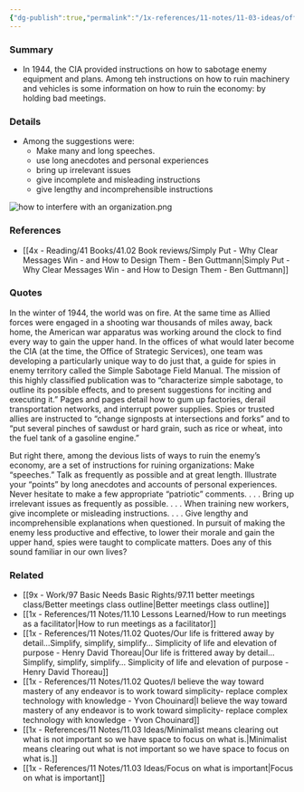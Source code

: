 ```yaml
---
{"dg-publish":true,"permalink":"/1x-references/11-notes/11-03-ideas/official-cia-advice-on-how-to-ruin-an-organization-hold-bad-meetings/","title":"Official CIA advice on how to ruin an organization","created":"2025-08-20T13:31:10.887+03:00","updated":"2025-08-20T13:31:10.887+03:00"}
---
```



### Summary
- In 1944, the CIA provided instructions on how to sabotage enemy equipment and plans. Among teh instructions on how to ruin machinery and vehicles is some information on how to ruin the economy: by holding bad meetings.

### Details
- Among the suggestions were:
	- Make many and long speeches.
	- use long anecdotes and personal experiences
	- bring up irrelevant issues
	- give incomplete and misleading instructions
	- give lengthy and incomprehensible instructions

<div class="transclusion internal-embed is-loaded"><div class="markdown-embed">



![how to interfere with an organization.png](/img/user/0x%20-%20System/01%20Index/01.02%20Inbox/how%20to%20interfere%20with%20an%20organization.png)

</div></div>

### References
- [[4x - Reading/41 Books/41.02 Book reviews/Simply Put - Why Clear Messages Win - and How to Design Them - Ben Guttmann\|Simply Put - Why Clear Messages Win - and How to Design Them - Ben Guttmann]]

### Quotes
In the winter of 1944, the world was on fire. At the same time as Allied forces were engaged in
a shooting war thousands of miles away, back home, the American war apparatus was working around the clock to find every way to gain the upper hand. In the offices of what would later become the CIA (at the time, the Office of Strategic Services), one team was developing a particularly unique way to do just that, a guide for spies in enemy territory called the Simple Sabotage Field Manual. The mission of this highly classified publication was to “characterize simple sabotage, to outline its possible effects, and to present suggestions for inciting and executing it.” Pages and pages detail how to gum up factories, derail transportation networks, and interrupt power supplies. Spies or trusted allies are instructed to “change signposts at intersections and forks” and to “put several pinches of sawdust or hard grain, such as rice or wheat, into the fuel tank of a gasoline engine.”

But right there, among the devious lists of ways to ruin the enemy’s economy, are a set of instructions for ruining organizations: Make “speeches.” Talk as frequently as possible and at great length. Illustrate your “points” by long anecdotes and accounts of personal experiences. Never hesitate to make a few appropriate “patriotic” comments. . . . Bring up irrelevant issues as frequently as possible. . . . When training new workers, give incomplete or misleading instructions. . . . Give lengthy and incomprehensible explanations when questioned. In pursuit of making the enemy less productive and effective, to lower their morale and gain the upper hand, spies were taught to complicate matters. Does any of this sound familiar in our own lives?

### Related
- [[9x - Work/97 Basic Needs Basic Rights/97.11 better meetings class/Better meetings class outline\|Better meetings class outline]]
- [[1x - References/11 Notes/11.10 Lessons Learned/How to run meetings as a facilitator\|How to run meetings as a facilitator]]
- [[1x - References/11 Notes/11.02 Quotes/Our life is frittered away by detail…Simplify, simplify, simplify… Simplicity of life and elevation of purpose - Henry David Thoreau\|Our life is frittered away by detail…Simplify, simplify, simplify… Simplicity of life and elevation of purpose - Henry David Thoreau]]
- [[1x - References/11 Notes/11.02 Quotes/I believe the way toward mastery of any endeavor is to work toward simplicity- replace complex technology with knowledge - Yvon Chouinard\|I believe the way toward mastery of any endeavor is to work toward simplicity- replace complex technology with knowledge - Yvon Chouinard]]
- [[1x - References/11 Notes/11.03 Ideas/Minimalist means clearing out what is not important so we have space to focus on what is.\|Minimalist means clearing out what is not important so we have space to focus on what is.]]
- [[1x - References/11 Notes/11.03 Ideas/Focus on what is important\|Focus on what is important]]